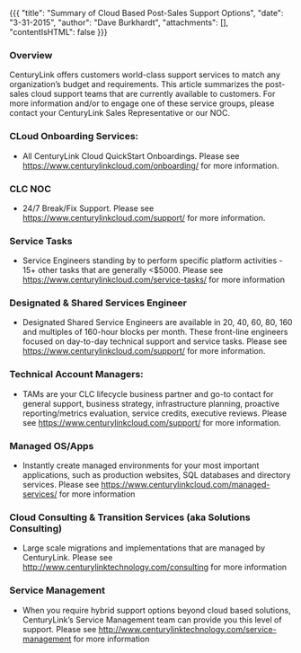 {{{
  "title": "Summary of Cloud Based Post-Sales Support Options",
  "date": "3-31-2015",
  "author": "Dave Burkhardt",
  "attachments": [],
  "contentIsHTML": false
}}}

### Overview

CenturyLink offers customers world-class support services to match any organization’s budget and requirements. This article summarizes the post-sales cloud support teams that are currently available to customers. For more information and/or to engage one of these service groups, please contact your CenturyLink Sales Representative or our NOC.

### CLoud Onboarding Services:
* All CenturyLink Cloud QuickStart Onboardings. Please see https://www.centurylinkcloud.com/onboarding/ for more information.

### CLC NOC
* 24/7 Break/Fix Support. Please see https://www.centurylinkcloud.com/support/ for more information.

### Service Tasks
* Service Engineers standing by to perform specific platform activities - 15+ other tasks that are generally <$5000. Please see https://www.centurylinkcloud.com/service-tasks/ for more information

### Designated & Shared Services Engineer
* Designated Shared Service Engineers are available in 20, 40, 60, 80, 160 and multiples of 160-hour blocks per month. These front-line engineers focused on day-to-day technical support and service tasks. Please see https://www.centurylinkcloud.com/support/ for more information.

### Technical Account Managers:
* TAMs are your CLC lifecycle business partner and go-to contact for general support, business strategy, infrastructure planning, proactive reporting/metrics evaluation, service credits, executive reviews. Please see https://www.centurylinkcloud.com/support/ for more information.

### Managed OS/Apps
* Instantly create managed environments for your most important applications, such as production websites, SQL databases and directory services. Please see https://www.centurylinkcloud.com/managed-services/ for more information


### Cloud Consulting & Transition Services (aka Solutions Consulting)
* Large scale migrations and implementations that are managed by CenturyLink. Please see http://www.centurylinktechnology.com/consulting for more information

### Service Management
* When you require hybrid support options beyond cloud based solutions, CenturyLink’s Service Management team can provide you this level of support. Please see http://www.centurylinktechnology.com/service-management for more information
